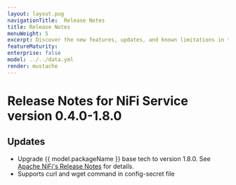 ```yaml
---
layout: layout.pug
navigationTitle:  Release Notes
title: Release Notes
menuWeight: 5
excerpt: Discover the new features, updates, and known limitations in this release of the NiFi Service
featureMaturity:
enterprise: false
model: ../../data.yml
render: mustache
---
```


# Release Notes for NiFi Service version 0.4.0-1.8.0

## Updates 
- Upgrade {{ model.packageName }} base tech to version 1.8.0. See [Apache NiFi's Release Notes](https://cwiki.apache.org/confluence/display/NIFI/Release+Notes#ReleaseNotes-Version1.8.0) for details.
- Supports curl and wget command in config-secret file

